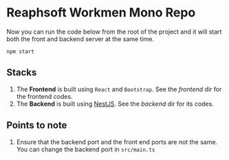 # Reaphsoft Workmen Mono Repo
Now you can run the code below from the root of the project and it will start both the front and backend server at 
the same time.
```
npm start
```

## Stacks
1. The **Frontend** is built using `React` and `Bootstrap`. See the _frontend_ dir for the frontend codes.
2. The **Backend** is built using [NestJS](https://nestjs.com/). See the _backend_ dir for its codes.

## Points to note
1. Ensure that the backend port and the front end ports are not the same. You can change the backend port in `src/main.ts`